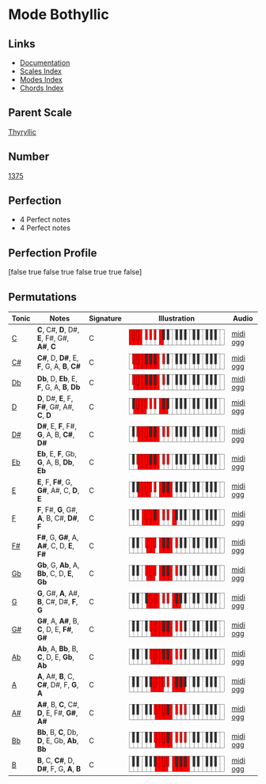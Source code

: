 # Mode Bothyllic

## Links

- [Documentation](index.md)
- [Scales Index](Scales.md)
- [Modes Index](Modes.md)
- [Chords Index](Chords.md)

## Parent Scale

[Thyryllic](ScaleThyryllic.md)

## Number

[1375](https://ianring.com/musictheory/scales/1375)

## Perfection

- 4 Perfect notes
- 4 Perfect notes

## Perfection Profile

[false true false true false true true false]

## Permutations

| Tonic | Notes | Signature | Illustration | Audio |
|-------|-------|-----------|--------------|-------|
| [C](ModeCNaturalBothyllic.md) | **C**, C#, **D**, D#, **E**, F#, G#, **A#**, **C** | C | ![CNaturalBothyllic](ModeCNaturalBothyllic.png) | [midi](ModeCNaturalBothyllic.mid) [ogg](ModeCNaturalBothyllic.ogg) |
| [C#](ModeCSharpBothyllic.md) | **C#**, D, **D#**, E, **F**, G, A, **B**, **C#** | C | ![CSharpBothyllic](ModeCSharpBothyllic.png) | [midi](ModeCSharpBothyllic.mid) [ogg](ModeCSharpBothyllic.ogg) |
| [Db](ModeDFlatBothyllic.md) | **Db**, D, **Eb**, E, **F**, G, A, **B**, **Db** | C | ![DFlatBothyllic](ModeDFlatBothyllic.png) | [midi](ModeDFlatBothyllic.mid) [ogg](ModeDFlatBothyllic.ogg) |
| [D](ModeDNaturalBothyllic.md) | **D**, D#, **E**, F, **F#**, G#, A#, **C**, **D** | C | ![DNaturalBothyllic](ModeDNaturalBothyllic.png) | [midi](ModeDNaturalBothyllic.mid) [ogg](ModeDNaturalBothyllic.ogg) |
| [D#](ModeDSharpBothyllic.md) | **D#**, E, **F**, F#, **G**, A, B, **C#**, **D#** | C | ![DSharpBothyllic](ModeDSharpBothyllic.png) | [midi](ModeDSharpBothyllic.mid) [ogg](ModeDSharpBothyllic.ogg) |
| [Eb](ModeEFlatBothyllic.md) | **Eb**, E, **F**, Gb, **G**, A, B, **Db**, **Eb** | C | ![EFlatBothyllic](ModeEFlatBothyllic.png) | [midi](ModeEFlatBothyllic.mid) [ogg](ModeEFlatBothyllic.ogg) |
| [E](ModeENaturalBothyllic.md) | **E**, F, **F#**, G, **G#**, A#, C, **D**, **E** | C | ![ENaturalBothyllic](ModeENaturalBothyllic.png) | [midi](ModeENaturalBothyllic.mid) [ogg](ModeENaturalBothyllic.ogg) |
| [F](ModeFNaturalBothyllic.md) | **F**, F#, **G**, G#, **A**, B, C#, **D#**, **F** | C | ![FNaturalBothyllic](ModeFNaturalBothyllic.png) | [midi](ModeFNaturalBothyllic.mid) [ogg](ModeFNaturalBothyllic.ogg) |
| [F#](ModeFSharpBothyllic.md) | **F#**, G, **G#**, A, **A#**, C, D, **E**, **F#** | C | ![FSharpBothyllic](ModeFSharpBothyllic.png) | [midi](ModeFSharpBothyllic.mid) [ogg](ModeFSharpBothyllic.ogg) |
| [Gb](ModeGFlatBothyllic.md) | **Gb**, G, **Ab**, A, **Bb**, C, D, **E**, **Gb** | C | ![GFlatBothyllic](ModeGFlatBothyllic.png) | [midi](ModeGFlatBothyllic.mid) [ogg](ModeGFlatBothyllic.ogg) |
| [G](ModeGNaturalBothyllic.md) | **G**, G#, **A**, A#, **B**, C#, D#, **F**, **G** | C | ![GNaturalBothyllic](ModeGNaturalBothyllic.png) | [midi](ModeGNaturalBothyllic.mid) [ogg](ModeGNaturalBothyllic.ogg) |
| [G#](ModeGSharpBothyllic.md) | **G#**, A, **A#**, B, **C**, D, E, **F#**, **G#** | C | ![GSharpBothyllic](ModeGSharpBothyllic.png) | [midi](ModeGSharpBothyllic.mid) [ogg](ModeGSharpBothyllic.ogg) |
| [Ab](ModeAFlatBothyllic.md) | **Ab**, A, **Bb**, B, **C**, D, E, **Gb**, **Ab** | C | ![AFlatBothyllic](ModeAFlatBothyllic.png) | [midi](ModeAFlatBothyllic.mid) [ogg](ModeAFlatBothyllic.ogg) |
| [A](ModeANaturalBothyllic.md) | **A**, A#, **B**, C, **C#**, D#, F, **G**, **A** | C | ![ANaturalBothyllic](ModeANaturalBothyllic.png) | [midi](ModeANaturalBothyllic.mid) [ogg](ModeANaturalBothyllic.ogg) |
| [A#](ModeASharpBothyllic.md) | **A#**, B, **C**, C#, **D**, E, F#, **G#**, **A#** | C | ![ASharpBothyllic](ModeASharpBothyllic.png) | [midi](ModeASharpBothyllic.mid) [ogg](ModeASharpBothyllic.ogg) |
| [Bb](ModeBFlatBothyllic.md) | **Bb**, B, **C**, Db, **D**, E, Gb, **Ab**, **Bb** | C | ![BFlatBothyllic](ModeBFlatBothyllic.png) | [midi](ModeBFlatBothyllic.mid) [ogg](ModeBFlatBothyllic.ogg) |
| [B](ModeBNaturalBothyllic.md) | **B**, C, **C#**, D, **D#**, F, G, **A**, **B** | C | ![BNaturalBothyllic](ModeBNaturalBothyllic.png) | [midi](ModeBNaturalBothyllic.mid) [ogg](ModeBNaturalBothyllic.ogg) |
